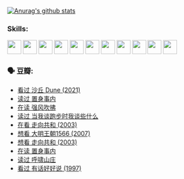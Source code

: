 
[![Anurag's github stats](https://github-readme-stats.vercel.app/api?username=w940853815)](https://github.com/anuraghazra/github-readme-stats)

### Skills:

<code><img height="32" src="https://cdn.jsdelivr.net/npm/simple-icons@v5/icons/python.svg"></code>
<code><img height="32" src="https://cdn.jsdelivr.net/npm/simple-icons@v5/icons/javascript.svg"></code>
<code><img height="32" src="https://cdn.jsdelivr.net/npm/simple-icons@v5/icons/django.svg"></code>
<code><img height="32" src="https://cdn.jsdelivr.net/npm/simple-icons@v5/icons/flask.svg"></code>
<code><img height="32" src="https://cdn.jsdelivr.net/npm/simple-icons@v5/icons/vuetify.svg"></code>
<code><img height="32" src="https://cdn.jsdelivr.net/npm/simple-icons@v5/icons/git.svg"></code>
<code><img height="32" src="https://cdn.jsdelivr.net/npm/simple-icons@v5/icons/docker.svg"></code>
<code><img height="32" src="https://cdn.jsdelivr.net/npm/simple-icons@v5/icons/postgresql.svg"></code>
<code><img height="32" src="https://cdn.jsdelivr.net/npm/simple-icons@v5/icons/elasticsearch.svg"></code>
<code><img height="32" src="https://cdn.jsdelivr.net/npm/simple-icons@v5/icons/macos.svg"></code>
<code><img height="32" src="https://cdn.jsdelivr.net/npm/simple-icons@v5/icons/linux.svg"></code>

### 🗣 豆瓣:

<!-- DOUBAN-ACTIVITIES:START -->
- [看过 沙丘 Dune‎ (2021)](https://www.douban.com/people/136069238/status/3726869471/?_i=42673712)
- [读过 置身事内](https://www.douban.com/people/136069238/status/3726223867/?_i=42673712)
- [在读 强风吹拂](https://www.douban.com/people/136069238/status/3725395475/?_i=42673712)
- [读过 当我谈跑步时我谈些什么](https://www.douban.com/people/136069238/status/3715422296/?_i=42673712)
- [在看 走向共和‎ (2003)](https://www.douban.com/people/136069238/status/3711470443/?_i=42673712)
- [想看 大明王朝1566‎ (2007)](https://www.douban.com/people/136069238/status/3710980213/?_i=42673712)
- [想看 走向共和‎ (2003)](https://www.douban.com/people/136069238/status/3710980002/?_i=42673712)
- [在读 置身事内](https://www.douban.com/people/136069238/status/3710472151/?_i=42673712)
- [读过 呼啸山庄](https://www.douban.com/people/136069238/status/3710470617/?_i=42673712)
- [看过 有话好好说‎ (1997)](https://www.douban.com/people/136069238/status/3709833172/?_i=42673712)
<!-- DOUBAN-ACTIVITIES:END -->
<!--
**w940853815/w940853815** is a ✨ _special_ ✨ repository because its `README.md` (this file) appears on your GitHub profile.

Here are some ideas to get you started:

- 🔭 I’m currently working on ...
- 🌱 I’m currently learning ...
- 👯 I’m looking to collaborate on ...
- 🤔 I’m looking for help with ...
- 💬 Ask me about ...
- 📫 How to reach me: ...
- 😄 Pronouns: ...
- ⚡ Fun fact: ...
-->
